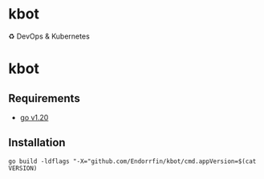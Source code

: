 # kbot
♻️ DevOps &amp; Kubernetes

# kbot

## Requirements
- [go v1.20](https://go.dev/doc/install)

## Installation

```
go build -ldflags "-X="github.com/Endorrfin/kbot/cmd.appVersion=$(cat VERSION)
```
